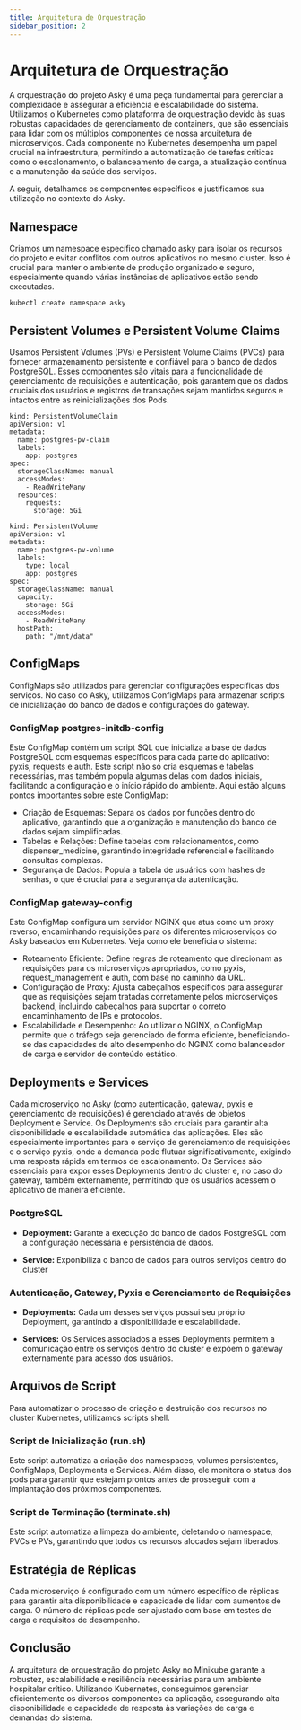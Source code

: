 ```yaml
---
title: Arquitetura de Orquestração
sidebar_position: 2
---
```


# Arquitetura de Orquestração
A orquestração do projeto Asky é uma peça fundamental para gerenciar a complexidade e assegurar a eficiência e escalabilidade do sistema. Utilizamos o Kubernetes como plataforma de orquestração devido às suas robustas capacidades de gerenciamento de containers, que são essenciais para lidar com os múltiplos componentes de nossa arquitetura de microserviços. Cada componente no Kubernetes desempenha um papel crucial na infraestrutura, permitindo a automatização de tarefas críticas como o escalonamento, o balanceamento de carga, a atualização contínua e a manutenção da saúde dos serviços.

A seguir, detalhamos os componentes específicos e justificamos sua utilização no contexto do Asky.

## Namespace
Criamos um namespace específico chamado asky para isolar os recursos do projeto e evitar conflitos com outros aplicativos no mesmo cluster. Isso é crucial para manter o ambiente de produção organizado e seguro, especialmente quando várias instâncias de aplicativos estão sendo executadas.

```
kubectl create namespace asky
```

## Persistent Volumes e Persistent Volume Claims

Usamos Persistent Volumes (PVs) e Persistent Volume Claims (PVCs) para fornecer armazenamento persistente e confiável para o banco de dados PostgreSQL. Esses componentes são vitais para a funcionalidade de gerenciamento de requisições e autenticação, pois garantem que os dados cruciais dos usuários e registros de transações sejam mantidos seguros e intactos entre as reinicializações dos Pods.

```
kind: PersistentVolumeClaim
apiVersion: v1
metadata:
  name: postgres-pv-claim
  labels:
    app: postgres
spec:
  storageClassName: manual
  accessModes:
    - ReadWriteMany
  resources:
    requests:
      storage: 5Gi
```

```
kind: PersistentVolume
apiVersion: v1
metadata:
  name: postgres-pv-volume
  labels:
    type: local
    app: postgres
spec:
  storageClassName: manual
  capacity:
    storage: 5Gi
  accessModes:
    - ReadWriteMany
  hostPath:
    path: "/mnt/data"
```

## ConfigMaps
ConfigMaps são utilizados para gerenciar configurações específicas dos serviços. No caso do Asky, utilizamos ConfigMaps para armazenar scripts de inicialização do banco de dados e configurações do gateway.

### ConfigMap postgres-initdb-config
Este ConfigMap contém um script SQL que inicializa a base de dados PostgreSQL com esquemas específicos para cada parte do aplicativo: pyxis, requests e auth. Este script não só cria esquemas e tabelas necessárias, mas também popula algumas delas com dados iniciais, facilitando a configuração e o início rápido do ambiente. Aqui estão alguns pontos importantes sobre este ConfigMap:

- Criação de Esquemas: Separa os dados por funções dentro do aplicativo, garantindo que a organização e manutenção do banco de dados sejam simplificadas.
- Tabelas e Relações: Define tabelas com relacionamentos, como dispenser_medicine, garantindo integridade referencial e facilitando consultas complexas.
- Segurança de Dados: Popula a tabela de usuários com hashes de senhas, o que é crucial para a segurança da autenticação.

### ConfigMap gateway-config
Este ConfigMap configura um servidor NGINX que atua como um proxy reverso, encaminhando requisições para os diferentes microserviços do Asky baseados em Kubernetes. Veja como ele beneficia o sistema:

- Roteamento Eficiente: Define regras de roteamento que direcionam as requisições para os microserviços apropriados, como pyxis, request_management e auth, com base no caminho da URL.
- Configuração de Proxy: Ajusta cabeçalhos específicos para assegurar que as requisições sejam tratadas corretamente pelos microserviços backend, incluindo cabeçalhos para suportar o correto encaminhamento de IPs e protocolos.
- Escalabilidade e Desempenho: Ao utilizar o NGINX, o ConfigMap permite que o tráfego seja gerenciado de forma eficiente, beneficiando-se das capacidades de alto desempenho do NGINX como balanceador de carga e servidor de conteúdo estático.

## Deployments e Services

Cada microserviço no Asky (como autenticação, gateway, pyxis e gerenciamento de requisições) é gerenciado através de objetos Deployment e Service. Os Deployments são cruciais para garantir alta disponibilidade e escalabilidade automática das aplicações. Eles são especialmente importantes para o serviço de gerenciamento de requisições e o serviço pyxis, onde a demanda pode flutuar significativamente, exigindo uma resposta rápida em termos de escalonamento. Os Services são essenciais para expor esses Deployments dentro do cluster e, no caso do gateway, também externamente, permitindo que os usuários acessem o aplicativo de maneira eficiente.

### PostgreSQL

- **Deployment:** Garante a execução do banco de dados PostgreSQL com a configuração necessária e persistência de dados.

- **Service:** Exponibiliza o banco de dados para outros serviços dentro do cluster

### Autenticação, Gateway, Pyxis e Gerenciamento de Requisições

- **Deployments:** Cada um desses serviços possui seu próprio Deployment, garantindo a disponibilidade e escalabilidade.

- **Services:** Os Services associados a esses Deployments permitem a comunicação entre os serviços dentro do cluster e expõem o gateway externamente para acesso dos usuários.

## Arquivos de Script
Para automatizar o processo de criação e destruição dos recursos no cluster Kubernetes, utilizamos scripts shell.

### Script de Inicialização (run.sh)
Este script automatiza a criação dos namespaces, volumes persistentes, ConfigMaps, Deployments e Services. Além disso, ele monitora o status dos pods para garantir que estejam prontos antes de prosseguir com a implantação dos próximos componentes.

### Script de Terminação (terminate.sh)
Este script automatiza a limpeza do ambiente, deletando o namespace, PVCs e PVs, garantindo que todos os recursos alocados sejam liberados.

## Estratégia de Réplicas
Cada microserviço é configurado com um número específico de réplicas para garantir alta disponibilidade e capacidade de lidar com aumentos de carga. O número de réplicas pode ser ajustado com base em testes de carga e requisitos de desempenho.

## Conclusão
A arquitetura de orquestração do projeto Asky no Minikube garante a robustez, escalabilidade e resiliência necessárias para um ambiente hospitalar crítico. Utilizando Kubernetes, conseguimos gerenciar eficientemente os diversos componentes da aplicação, assegurando alta disponibilidade e capacidade de resposta às variações de carga e demandas do sistema.